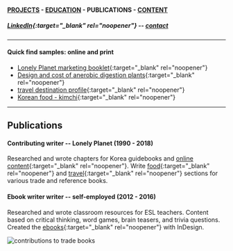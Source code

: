#### [PROJECTS](https://writingteacher.github.io/rob-whyte) - [EDUCATION](https://writingteacher.github.io/rob-whyte/education) - PUBLICATIONS - [CONTENT](https://writingteacher.github.io/rob-whyte/content)   

##### [LinkedIn](https://www.linkedin.com/in/robwhyte/){:target="_blank" rel="noopener"} -- <a href="mailto:robbusan@yahoo.com">contact</a>   

***     
    
#### Quick find samples: online and print
* [Lonely Planet marketing booklet](rob_whyte_seoul_short.pdf){:target="_blank" rel="noopener"}
* [Design and cost of anerobic digestion plants](rob-whyte-organic1.pdf){:target="_blank" rel="noopener"}
* [travel destination profile](https://www.lonelyplanet.com/articles/essential-jeju-do-top-10-activities-on-koreas-tropical-island){:target="_blank" rel="noopener"}   
* [Korean food - kimchi](LP-spicy-food-whyte-kimchi.pdf){:target="_blank" rel="noopener"}   
    
***   
                
                                      
## Publications   
   
      
      
#### Contributing writer -- Lonely Planet  (1990 - 2018)
Researched and wrote chapters for Korea guidebooks and [online content](https://www.lonelyplanet.com/articles/essential-busan-10-highlights-of-south-koreas-second-city){:target="_blank" rel="noopener"}.
Write [food](lp-brunch-rob-whyte-writer.pdf){:target="_blank" rel="noopener"} and [travel](busan-lp-rob-whyte.pdf){:target="_blank" rel="noopener"} sections for various trade and reference books.   
   
   
#### Ebook writer writer -- self-employed  (2012 - 2016)
Researched and wrote classroom resources for ESL teachers.
Content based on critical thinking, word games, brain teasers, and trivia questions.
Created the [ebooks](https://github.com/writingteacher/rob-whyte/blob/main/sample-teach-writing-rob-whyte.pdf){:target="_blank" rel="noopener"}  with InDesign.


 
 ![contributions to trade books](trade-book-2.gif)
 
 

 
